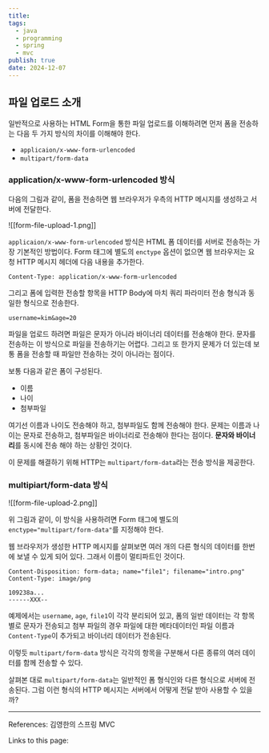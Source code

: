 ```yaml
---
title: 
tags:
  - java
  - programming
  - spring
  - mvc
publish: true
date: 2024-12-07
---
```

## 파일 업로드 소개
일반적으로 사용하는 HTML Form을 통한 파일 업로드를 이해하려면 먼저 폼을 전송하는 다음 두 가지 방식의 차이를 이해해야 한다.

- `applicaion/x-www-form-urlencoded`
- `multipart/form-data`


### application/x-www-form-urlencoded 방식

다음의 그림과 같이, 폼을 전송하면 웹 브라우저가 우측의 HTTP 메시지를 생성하고 서버에 전달한다.

![[form-file-upload-1.png]]

`applicaion/x-www-form-urlencoded` 방식은 HTML 폼 데이터를 서버로 전송하는 가장 기본적인 방법이다. Form 태그에 별도의 `enctype` 옵션이 없으면 웹 브라우저는 요청 HTTP 메시지 헤더에 다음 내용을 추가한다.

`Content-Type: application/x-www-form-urlencoded`

그리고 폼에 입력한 전송할 항목을 HTTP Body에 마치 쿼리 파라미터 전송 형식과 동일한 형식으로 전송한다.

`username=kim&age=20`

파일을 업로드 하려면 파일은 문자가 아니라 바이너리 데이터를 전송해야 한다. 문자를 전송하는 이 방식으로 파일을 전송하기는 어렵다. 그리고 또 한가지 문제가 더 있는데 보통 폼을 전송할 때 파일만 전송하는 것이 아니라는 점이다.

보통 다음과 같은 폼이 구성된다.

- 이름
- 나이
- 첨부파일

여기선 이름과 나이도 전송해야 하고, 첨부파일도 함께 전송해야 한다. 문제는 이름과 나이는 문자로 전송하고, 첨부파일은 바이너리로 전송해야 한다는 점이다. **문자와 바이너리**를 동시에 전송 해야 하는 상황인 것이다.

이 문제를 해결하기 위해 HTTP는 `multipart/form-data`라는 전송 방식을 제공한다.

### multipiart/form-data 방식

![[form-file-upload-2.png]]

위 그림과 같이, 이 방식을 사용하려면 Form 태그에 별도의 `enctype="multipart/form-data"`를 지정해야 한다.

웹 브라우저가 생성한 HTTP 메시지를 살펴보면 여러 개의 다른 형식의 데이터를 한번에 보낼 수 있게 되어 있다. 그래서 이름이 멀티파트인 것이다.

```
Content-Disposition: form-data; name="file1"; filename="intro.png" Content-Type: image/png

109238a...
------XXX--
```

예제에서는 `username`, `age`, `file1`이 각각 분리되어 있고, 폼의 일반 데이터는 각 항목별로 문자가 전송되고 첨부 파일의 경우 파일에 대한 메타데이터인 파일 이름과 `Content-Type`이 추가되고 바이너리 데이터가 전송된다.

이렇듯 `multipart/form-data` 방식은 각각의 항목을 구분해서 다른 종류의 여러 데이터를 함께 전송할 수 있다.

살펴본 대로 `multipart/form-data`는 일반적인 폼 형식인와 다른 형식으로 서버에 전송된다. 그럼 이런 형식의 HTTP 메시지는 서버에서 어떻게 전달 받아 사용할 수 있을까?



---
References: 김영한의 스프링 MVC

Links to this page: 